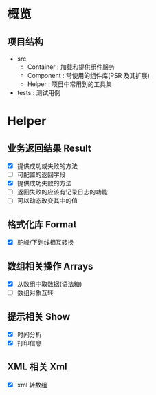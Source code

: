 # 概览

## 项目结构

- src
  - Container : 加载和提供组件服务
  - Component : 常使用的组件库(PSR 及其扩展)
  - Helper : 项目中常用到的工具集
- tests : 测试用例

# Helper

## 业务返回结果 Result

- [x] 提供成功或失败的方法
- [ ] 可配置的返回字段
- [x] 提供成功失败的方法
- [ ] 返回失败的应该有记录日志的功能
- [ ] 可以动态改变其中的值

## 格式化库 Format

- [x] 驼峰/下划线相互转换

## 数组相关操作 Arrays

- [x] 从数组中取数据(语法糖)
- [ ] 数组对象互转

## 提示相关 Show

- [x] 时间分析
- [x] 打印信息

## XML 相关 Xml

- [x] xml 转数组

